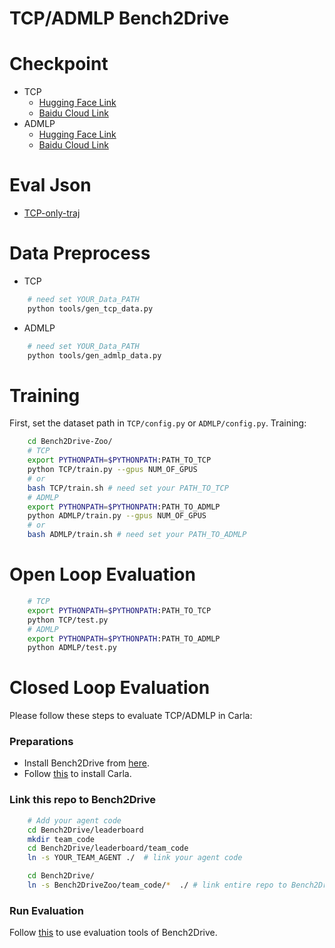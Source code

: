 # TCP/ADMLP Bench2Drive

# Checkpoint
- TCP
    - [Hugging Face Link](https://huggingface.co/rethinklab/Bench2DriveZoo/tree/main)
    - [Baidu Cloud Link](https://pan.baidu.com/s/1CgYscY2esIJLRepkO3FBvQ?pwd=1234)
- ADMLP
    - [Hugging Face Link](https://huggingface.co/rethinklab/Bench2DriveZoo/tree/main)
    - [Baidu Cloud Link](https://pan.baidu.com/s/1RefJxk0B4kYcnf63Vi-ISA?pwd=1234)

# Eval Json
- [TCP-only-traj](TCP/TCP-only-traj.json)

# Data Preprocess
- TCP
```bash
    # need set YOUR_Data_PATH
    python tools/gen_tcp_data.py
```

- ADMLP
```bash
    # need set YOUR_Data_PATH
    python tools/gen_admlp_data.py
```


# Training
First, set the dataset path in ``TCP/config.py`` or ``ADMLP/config.py``.
Training:
```bash
    cd Bench2Drive-Zoo/
    # TCP
    export PYTHONPATH=$PYTHONPATH:PATH_TO_TCP
    python TCP/train.py --gpus NUM_OF_GPUS
    # or
    bash TCP/train.sh # need set your PATH_TO_TCP
    # ADMLP
    export PYTHONPATH=$PYTHONPATH:PATH_TO_ADMLP
    python ADMLP/train.py --gpus NUM_OF_GPUS
    # or
    bash ADMLP/train.sh # need set your PATH_TO_ADMLP
```

# Open Loop Evaluation
```bash
    # TCP
    export PYTHONPATH=$PYTHONPATH:PATH_TO_TCP
    python TCP/test.py
    # ADMLP
    export PYTHONPATH=$PYTHONPATH:PATH_TO_ADMLP
    python ADMLP/test.py
```

# Closed Loop Evaluation    
Please follow these steps to evaluate TCP/ADMLP in Carla:

### Preparations
- Install Bench2Drive from [here](https://github.com/Thinklab-SJTU/Bench2Drive).
- Follow [this](https://github.com/Thinklab-SJTU/Bench2Drive/tree/main#setup) to install Carla.

### Link this repo to Bench2Drive

```bash
    # Add your agent code
    cd Bench2Drive/leaderboard
    mkdir team_code
    cd Bench2Drive/leaderboard/team_code
    ln -s YOUR_TEAM_AGENT ./  # link your agent code

    cd Bench2Drive/
    ln -s Bench2DriveZoo/team_code/*  ./ # link entire repo to Bench2Drive
```

### Run Evaluation 
Follow [this](https://github.com/Thinklab-SJTU/Bench2Drive?tab=readme-ov-file#eval-tools) to use evaluation tools of Bench2Drive.

